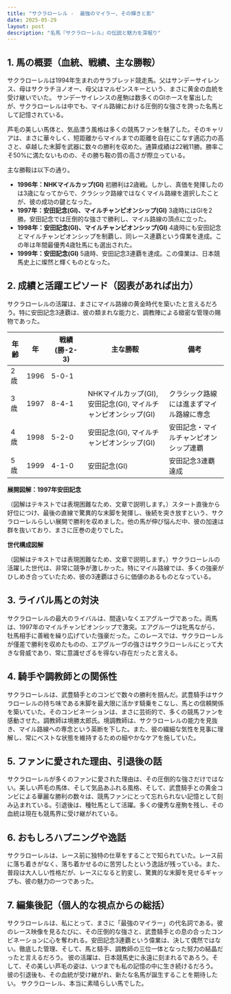 ```yaml
---
title: "サクラローレル -  最強のマイラー、その輝きと影"
date: 2025-05-29
layout: post
description: "名馬『サクラローレル』の伝説と魅力を深堀り"
---
```


## 1. 馬の概要（血統、戦績、主な勝鞍）

サクラローレルは1994年生まれのサラブレッド競走馬。父はサンデーサイレンス、母はサクラチヨノオー、母父はマルゼンスキーという、まさに黄金の血統を受け継いでいた。  サンデーサイレンスの産駒は数多くのGIホースを輩出したが、サクラローレルは中でも、マイル路線における圧倒的な強さを誇った名馬として記憶されている。

芦毛の美しい馬体と、気品漂う風格は多くの競馬ファンを魅了した。そのキャリアは、まさに華々しく、短距離からマイルまでの距離を自在にこなす適応力の高さと、卓越した末脚を武器に数々の勝利を収めた。通算成績は22戦11勝。勝率こそ50%に満たないものの、その勝ち鞍の質の高さが際立っている。

主な勝鞍は以下の通り。

* **1996年：NHKマイルカップ(GI)**  初勝利は2歳戦。しかし、真価を発揮したのは3歳になってからで、クラシック路線ではなくマイル路線を選択したことが、彼の成功の鍵となった。
* **1997年：安田記念(GI)、マイルチャンピオンシップ(GI)**  3歳時にはGIを2勝。安田記念では圧倒的な強さで勝利し、マイル路線の頂点に立った。
* **1998年：安田記念(GI)、マイルチャンピオンシップ(GI)**  4歳時にも安田記念とマイルチャンピオンシップを制覇し、同レース連覇という偉業を達成。この年は年間最優秀4歳牡馬にも選出された。
* **1999年：安田記念(GI)**  5歳時、安田記念3連覇を達成。この偉業は、日本競馬史上に燦然と輝くものとなった。


## 2. 成績と活躍エピソード（図表があれば出力）

サクラローレルの活躍は、まさにマイル路線の黄金時代を築いたと言えるだろう。特に安田記念3連覇は、彼の類まれな能力と、調教陣による緻密な管理の賜物であった。

| 年齢 | 年 | 戦績 (勝-2-3) | 主な勝鞍 | 備考 |
|---|---|---|---|---|
| 2歳 | 1996 | 5-0-1 |  |  |
| 3歳 | 1997 | 8-4-1 | NHKマイルカップ(GI), 安田記念(GI), マイルチャンピオンシップ(GI) |  クラシック路線には進まずマイル路線に専念 |
| 4歳 | 1998 | 5-2-0 | 安田記念(GI), マイルチャンピオンシップ(GI) | 安田記念・マイルチャンピオンシップ連覇 |
| 5歳 | 1999 | 4-1-0 | 安田記念(GI) | 安田記念3連覇達成 |


**展開図解：1997年安田記念**

（図解はテキストでは表現困難なため、文章で説明します。）スタート直後から好位につけ、最後の直線で驚異的な末脚を発揮し、後続を突き放すという、サクラローレルらしい展開で勝利を収めました。他の馬が伸び悩んだ中、彼の加速は群を抜いており、まさに圧巻の走りでした。

**世代構成図解**

（図解はテキストでは表現困難なため、文章で説明します。）サクラローレルの活躍した世代は、非常に競争が激しかった。特にマイル路線では、多くの強豪がひしめき合っていたため、彼の3連覇はさらに価値のあるものとなっている。


## 3. ライバル馬との対決

サクラローレルの最大のライバルは、間違いなくエアグルーヴであった。両馬は、1997年のマイルチャンピオンシップで激突。エアグルーヴは牝馬ながら、牡馬相手に善戦を繰り広げていた強豪だった。このレースでは、サクラローレルが僅差で勝利を収めたものの、エアグルーヴの強さはサクラローレルにとって大きな脅威であり、常に意識せざるを得ない存在だったと言える。


## 4. 騎手や調教師との関係性

サクラローレルは、武豊騎手とのコンビで数々の勝利を掴んだ。武豊騎手はサクラローレルの持ち味である末脚を最大限に活かす騎乗をこなし、馬との信頼関係を築いていた。そのコンビネーションは、まさに芸術的で、多くの競馬ファンを感動させた。調教師は境勝太郎氏。境調教師は、サクラローレルの能力を見抜き、マイル路線への専念という英断を下した。また、彼の繊細な気性を見事に理解し、常にベストな状態を維持するための細やかなケアを施していた。


## 5. ファンに愛された理由、引退後の話

サクラローレルが多くのファンに愛された理由は、その圧倒的な強さだけではない。美しい芦毛の馬体、そして気品あふれる風格、そして、武豊騎手との黄金コンビによる華麗な勝利の数々は、競馬ファンにとって忘れられない記憶として刻み込まれている。引退後は、種牡馬として活躍。多くの優秀な産駒を残し、その血統は現在も競馬界に受け継がれている。


## 6. おもしろハプニングや逸話

サクラローレルは、レース前に独特の仕草をすることで知られていた。レース前に落ち着きがなく、落ち着かせるのに苦労したという逸話が残っている。また、普段は大人しい性格だが、レースになると豹変し、驚異的な末脚を見せるギャップも、彼の魅力の一つであった。


## 7. 編集後記（個人的な視点からの総括）

サクラローレルは、私にとって、まさに「最強のマイラー」の代名詞である。彼のレース映像を見るたびに、その圧倒的な強さと、武豊騎手との息の合ったコンビネーションに心を奪われる。安田記念3連覇という偉業は、決して偶然ではない。徹底した管理、そして、馬と騎手、調教師の三位一体となった努力の結晶だったと言えるだろう。  彼の活躍は、日本競馬史に永遠に刻まれるであろう。そして、その美しい芦毛の姿は、いつまでも私の記憶の中に生き続けるだろう。  彼の引退後も、その血統が受け継がれ、新たな名馬が誕生することを期待したい。  サクラローレル、本当に素晴らしい馬でした。
